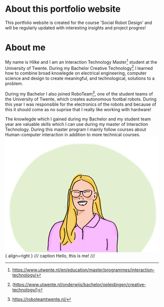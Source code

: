 # About this portfolio website

This portfolio website is created for the course 'Social Robot Design' and will be regularly updated with interesting insights and project progres!


# About me
My name is Hilke and I am an Interaction Technology Master[^1] student at the University of Twente. During my Bachelor Creative Technology[^2] I learned how to combine broad knowlegde on electrical engineering, computer science and design to create meaningful, and technological, solutions to a problem. 

[^1]: https://www.utwente.nl/en/education/master/programmes/interaction-technology/

[^2]: (https://www.utwente.nl/onderwijs/bachelor/opleidingen/creative-technology/)

During my Bachelor I also joined RoboTeam[^3], one of the student teams of the University of Twente, which creates autonomous footbal robots. During this year I was responsible for the electronics of the robots and because of this it should come as no suprise that I really like working with hardware!
[^3]: https://roboteamtwente.nl/

The knowlegde which I gained during my Bachelor and my student team year are valuable skills which I can use during my master of Interaction Technology. During this master program I mainly follow courses about Human-computer interaction in addition to more technical courses. 
![Hello, this is me!](images/abstract.png){ align=right }
/// caption
Hello, this is me!
///

